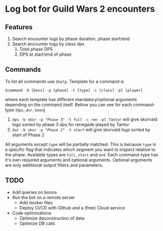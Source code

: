 # Log bot for Guild Wars 2 encounters
## Features
1. Search encounter logs by phase duration, phase start/end
2. Search encounter logs by class dps
    1. Total phase DPS
    2. DPS at start/end of phase

## Commands
To list all commands use `$help`. Template for a command is
```
$command -b [boss] -p [phase] -t [type] -c [class] -pl [player]
```
where each template has different mandatory/optional arguments depending on the command itself. Bellow you can see for each command-type (```dps```, ```dur```, ```boon̨̨```)
1. ```dps -b skor -p "Phase 3" -t full -c ren -pl Tantor``` will give skorvald logs sorted by phase 3 dps for renegade played by Tantor
2. ```dur -b skor -p "Phase 2" -t start``` will give skorvald logs sorted by start of Phase 2

All arguments except ```type``` will be partially matched. This is because ```type``` is a specific flag that indicates which segment you want to inspect relative to the phase.
Available types are ```full```, ```start``` and ```end```. Each command-type has it's own required arguments and optional arguments. Optional arguments are only additional output
filters and parameters. 

## TODO
- Add queries on boons
- Run the bot on a remote server
  - Add docker files
  - Deploy CI/CD with Github and a (free) Cloud service
- Code optimizations
  - Optimize deconstruction of data
  - Optimize DB calls